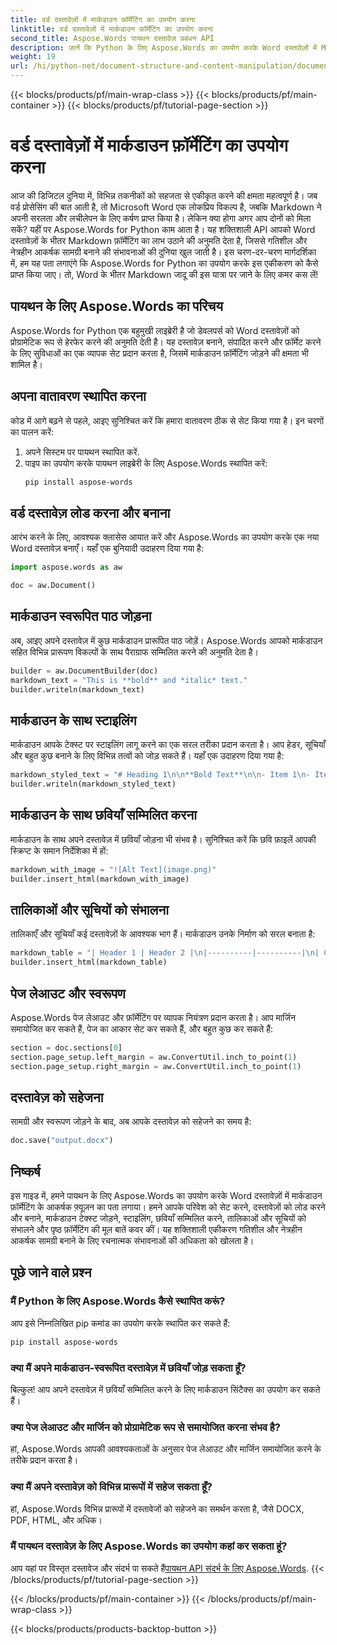 ```yaml
---
title: वर्ड दस्तावेज़ों में मार्कडाउन फ़ॉर्मेटिंग का उपयोग करना
linktitle: वर्ड दस्तावेज़ों में मार्कडाउन फ़ॉर्मेटिंग का उपयोग करना
second_title: Aspose.Words पायथन दस्तावेज़ प्रबंधन API
description: जानें कि Python के लिए Aspose.Words का उपयोग करके Word दस्तावेज़ों में Markdown फ़ॉर्मेटिंग को कैसे एकीकृत किया जाए। गतिशील और आकर्षक सामग्री निर्माण के लिए कोड उदाहरणों के साथ चरण-दर-चरण मार्गदर्शिका।
weight: 19
url: /hi/python-net/document-structure-and-content-manipulation/document-markdown/
---
```


{{< blocks/products/pf/main-wrap-class >}}
{{< blocks/products/pf/main-container >}}
{{< blocks/products/pf/tutorial-page-section >}}

# वर्ड दस्तावेज़ों में मार्कडाउन फ़ॉर्मेटिंग का उपयोग करना


आज की डिजिटल दुनिया में, विभिन्न तकनीकों को सहजता से एकीकृत करने की क्षमता महत्वपूर्ण है। जब वर्ड प्रोसेसिंग की बात आती है, तो Microsoft Word एक लोकप्रिय विकल्प है, जबकि Markdown ने अपनी सरलता और लचीलेपन के लिए कर्षण प्राप्त किया है। लेकिन क्या होगा अगर आप दोनों को मिला सकें? यहीं पर Aspose.Words for Python काम आता है। यह शक्तिशाली API आपको Word दस्तावेज़ों के भीतर Markdown फ़ॉर्मेटिंग का लाभ उठाने की अनुमति देता है, जिससे गतिशील और नेत्रहीन आकर्षक सामग्री बनाने की संभावनाओं की दुनिया खुल जाती है। इस चरण-दर-चरण मार्गदर्शिका में, हम यह पता लगाएंगे कि Aspose.Words for Python का उपयोग करके इस एकीकरण को कैसे प्राप्त किया जाए। तो, Word के भीतर Markdown जादू की इस यात्रा पर जाने के लिए कमर कस लें!

## पायथन के लिए Aspose.Words का परिचय

Aspose.Words for Python एक बहुमुखी लाइब्रेरी है जो डेवलपर्स को Word दस्तावेज़ों को प्रोग्रामेटिक रूप से हेरफेर करने की अनुमति देती है। यह दस्तावेज़ बनाने, संपादित करने और फ़ॉर्मेट करने के लिए सुविधाओं का एक व्यापक सेट प्रदान करता है, जिसमें मार्कडाउन फ़ॉर्मेटिंग जोड़ने की क्षमता भी शामिल है।

## अपना वातावरण स्थापित करना

कोड में आगे बढ़ने से पहले, आइए सुनिश्चित करें कि हमारा वातावरण ठीक से सेट किया गया है। इन चरणों का पालन करें:

1. अपने सिस्टम पर पायथन स्थापित करें.
2. पाइप का उपयोग करके पायथन लाइब्रेरी के लिए Aspose.Words स्थापित करें:
   ```bash
   pip install aspose-words
   ```

## वर्ड दस्तावेज़ लोड करना और बनाना

आरंभ करने के लिए, आवश्यक क्लासेस आयात करें और Aspose.Words का उपयोग करके एक नया Word दस्तावेज़ बनाएँ। यहाँ एक बुनियादी उदाहरण दिया गया है:

```python
import aspose.words as aw

doc = aw.Document()
```

## मार्कडाउन स्वरूपित पाठ जोड़ना

अब, आइए अपने दस्तावेज़ में कुछ मार्कडाउन प्रारूपित पाठ जोड़ें। Aspose.Words आपको मार्कडाउन सहित विभिन्न प्रारूपण विकल्पों के साथ पैराग्राफ सम्मिलित करने की अनुमति देता है।

```python
builder = aw.DocumentBuilder(doc)
markdown_text = "This is **bold** and *italic* text."
builder.writeln(markdown_text)
```

## मार्कडाउन के साथ स्टाइलिंग

मार्कडाउन आपके टेक्स्ट पर स्टाइलिंग लागू करने का एक सरल तरीका प्रदान करता है। आप हेडर, सूचियाँ और बहुत कुछ बनाने के लिए विभिन्न तत्वों को जोड़ सकते हैं। यहाँ एक उदाहरण दिया गया है:

```python
markdown_styled_text = "# Heading 1\n\n**Bold Text**\n\n- Item 1\n- Item 2"
builder.writeln(markdown_styled_text)
```

## मार्कडाउन के साथ छवियाँ सम्मिलित करना

मार्कडाउन के साथ अपने दस्तावेज़ में छवियाँ जोड़ना भी संभव है। सुनिश्चित करें कि छवि फ़ाइलें आपकी स्क्रिप्ट के समान निर्देशिका में हों:

```python
markdown_with_image = "![Alt Text](image.png)"
builder.insert_html(markdown_with_image)
```

## तालिकाओं और सूचियों को संभालना

तालिकाएँ और सूचियाँ कई दस्तावेज़ों के आवश्यक भाग हैं। मार्कडाउन उनके निर्माण को सरल बनाता है:

```python
markdown_table = "| Header 1 | Header 2 |\n|----------|----------|\n| Cell 1   | Cell 2   |"
builder.insert_html(markdown_table)
```

## पेज लेआउट और स्वरूपण

Aspose.Words पेज लेआउट और फ़ॉर्मेटिंग पर व्यापक नियंत्रण प्रदान करता है। आप मार्जिन समायोजित कर सकते हैं, पेज का आकार सेट कर सकते हैं, और बहुत कुछ कर सकते हैं:

```python
section = doc.sections[0]
section.page_setup.left_margin = aw.ConvertUtil.inch_to_point(1)
section.page_setup.right_margin = aw.ConvertUtil.inch_to_point(1)
```

## दस्तावेज़ को सहेजना

सामग्री और स्वरूपण जोड़ने के बाद, अब आपके दस्तावेज़ को सहेजने का समय है:

```python
doc.save("output.docx")
```

## निष्कर्ष

इस गाइड में, हमने पायथन के लिए Aspose.Words का उपयोग करके Word दस्तावेज़ों में मार्कडाउन फ़ॉर्मेटिंग के आकर्षक फ़्यूज़न का पता लगाया। हमने आपके परिवेश को सेट करने, दस्तावेज़ों को लोड करने और बनाने, मार्कडाउन टेक्स्ट जोड़ने, स्टाइलिंग, छवियाँ सम्मिलित करने, तालिकाओं और सूचियों को संभालने और पृष्ठ फ़ॉर्मेटिंग की मूल बातें कवर कीं। यह शक्तिशाली एकीकरण गतिशील और नेत्रहीन आकर्षक सामग्री बनाने के लिए रचनात्मक संभावनाओं की अधिकता को खोलता है।

## पूछे जाने वाले प्रश्न

### मैं Python के लिए Aspose.Words कैसे स्थापित करूं?

आप इसे निम्नलिखित pip कमांड का उपयोग करके स्थापित कर सकते हैं:
```bash
pip install aspose-words
```

### क्या मैं अपने मार्कडाउन-स्वरूपित दस्तावेज़ में छवियाँ जोड़ सकता हूँ?

बिल्कुल! आप अपने दस्तावेज़ में छवियाँ सम्मिलित करने के लिए मार्कडाउन सिंटैक्स का उपयोग कर सकते हैं।

### क्या पेज लेआउट और मार्जिन को प्रोग्रामेटिक रूप से समायोजित करना संभव है?

हां, Aspose.Words आपकी आवश्यकताओं के अनुसार पेज लेआउट और मार्जिन समायोजित करने के तरीके प्रदान करता है।

### क्या मैं अपने दस्तावेज़ को विभिन्न प्रारूपों में सहेज सकता हूँ?

हां, Aspose.Words विभिन्न प्रारूपों में दस्तावेजों को सहेजने का समर्थन करता है, जैसे DOCX, PDF, HTML, और अधिक।

### मैं पायथन दस्तावेज़ के लिए Aspose.Words का उपयोग कहां कर सकता हूं?

 आप यहां पर विस्तृत दस्तावेज और संदर्भ पा सकते हैं[पायथन API संदर्भ के लिए Aspose.Words](https://reference.aspose.com/words/python-net/).
{{< /blocks/products/pf/tutorial-page-section >}}

{{< /blocks/products/pf/main-container >}}
{{< /blocks/products/pf/main-wrap-class >}}

{{< blocks/products/products-backtop-button >}}
